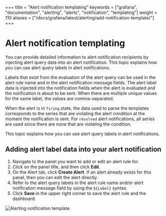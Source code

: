 +++
title = "Alert notification templating"
keywords = ["grafana", "documentation", "alerting", "alerts", "notification", "templating"]
weight = 110
aliases = ["/docs/grafana/latest/alerting/add-notification-template/"]
+++

# Alert notification templating

You can provide detailed information to alert notification recipients by injecting alert query data into an alert notification. This topic explains how you can use alert query labels in alert notifications.

Labels that exist from the evaluation of the alert query can be used in the alert rule name and in the alert notification message fields. The alert label data is injected into the notification fields when the alert is evaluated and the notification is about to be sent. When there are multiple unique values for the same label, the values are comma-separated.

When the alert is in `firing` state, the data used to parse the templates corresponds to the series that are violating the alert condition at the moment the notification is sent. For `resolved` alert notifications, all series are used since there are none that are violating the condition.

This topic explains how you can use alert query labels in alert notifications.

## Adding alert label data into your alert notification

1. Navigate to the panel you want to add or edit an alert rule for.
1. Click on the panel title, and then click **Edit**.
1. On the Alert tab, click **Create Alert**. If an alert already exists for this panel, then you can edit the alert directly.
1. Refer to the alert query labels in the alert rule name and/or alert notification message field by using the `${Label}` syntax.
1. Click **Save** in the upper right corner to save the alert rule and the dashboard.

![Alerting notification template](/static/img/docs/alerting/alert-notification-template-7-4.png)
